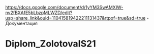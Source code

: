 https://docs.google.com/document/d/1yYM3SwAMXIW-nv2fBXAfE5bLbzpMLWZD/edit?usp=share_link&ouid=110415819422211131437&rtpof=true&sd=true - Документация


# Diplom_ZolotovaIS21

